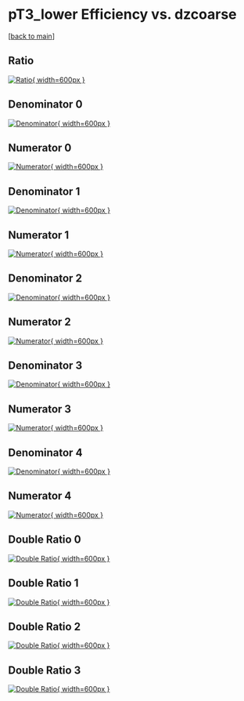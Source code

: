 # pT3_lower Efficiency vs. dzcoarse

[[back to main](./)]



## Ratio

[![Ratio](../mtv/var/pT3_lower_loweta_13_1_eff_dzcoarse.png){ width=600px }](../mtv/var/pT3_lower_loweta_13_1_eff_dzcoarse.pdf)

## Denominator 0

[![Denominator](../mtv/den/pT3_lower_loweta_13_1_eff_dzcoarse_den0.png){ width=600px }](../mtv/den/pT3_lower_loweta_13_1_eff_dzcoarse_den0.pdf)

## Numerator 0

[![Numerator](../mtv/num/pT3_lower_loweta_13_1_eff_dzcoarse_num0.png){ width=600px }](../mtv/num/pT3_lower_loweta_13_1_eff_dzcoarse_num0.pdf)

## Denominator 1

[![Denominator](../mtv/den/pT3_lower_loweta_13_1_eff_dzcoarse_den1.png){ width=600px }](../mtv/den/pT3_lower_loweta_13_1_eff_dzcoarse_den1.pdf)

## Numerator 1

[![Numerator](../mtv/num/pT3_lower_loweta_13_1_eff_dzcoarse_num1.png){ width=600px }](../mtv/num/pT3_lower_loweta_13_1_eff_dzcoarse_num1.pdf)

## Denominator 2

[![Denominator](../mtv/den/pT3_lower_loweta_13_1_eff_dzcoarse_den2.png){ width=600px }](../mtv/den/pT3_lower_loweta_13_1_eff_dzcoarse_den2.pdf)

## Numerator 2

[![Numerator](../mtv/num/pT3_lower_loweta_13_1_eff_dzcoarse_num2.png){ width=600px }](../mtv/num/pT3_lower_loweta_13_1_eff_dzcoarse_num2.pdf)

## Denominator 3

[![Denominator](../mtv/den/pT3_lower_loweta_13_1_eff_dzcoarse_den3.png){ width=600px }](../mtv/den/pT3_lower_loweta_13_1_eff_dzcoarse_den3.pdf)

## Numerator 3

[![Numerator](../mtv/num/pT3_lower_loweta_13_1_eff_dzcoarse_num3.png){ width=600px }](../mtv/num/pT3_lower_loweta_13_1_eff_dzcoarse_num3.pdf)

## Denominator 4

[![Denominator](../mtv/den/pT3_lower_loweta_13_1_eff_dzcoarse_den4.png){ width=600px }](../mtv/den/pT3_lower_loweta_13_1_eff_dzcoarse_den4.pdf)

## Numerator 4

[![Numerator](../mtv/num/pT3_lower_loweta_13_1_eff_dzcoarse_num4.png){ width=600px }](../mtv/num/pT3_lower_loweta_13_1_eff_dzcoarse_num4.pdf)

## Double Ratio 0

[![Double Ratio](../mtv/ratio/pT3_lower_loweta_13_1_eff_dzcoarse_ratio0.png){ width=600px }](../mtv/ratio/pT3_lower_loweta_13_1_eff_dzcoarse_ratio0.pdf)

## Double Ratio 1

[![Double Ratio](../mtv/ratio/pT3_lower_loweta_13_1_eff_dzcoarse_ratio1.png){ width=600px }](../mtv/ratio/pT3_lower_loweta_13_1_eff_dzcoarse_ratio1.pdf)

## Double Ratio 2

[![Double Ratio](../mtv/ratio/pT3_lower_loweta_13_1_eff_dzcoarse_ratio2.png){ width=600px }](../mtv/ratio/pT3_lower_loweta_13_1_eff_dzcoarse_ratio2.pdf)

## Double Ratio 3

[![Double Ratio](../mtv/ratio/pT3_lower_loweta_13_1_eff_dzcoarse_ratio3.png){ width=600px }](../mtv/ratio/pT3_lower_loweta_13_1_eff_dzcoarse_ratio3.pdf)


